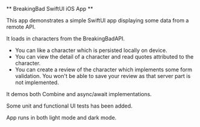 ** BreakingBad SwiftUI iOS App **

This app demonstrates a simple SwiftUI app displaying some data from a remote API.

It loads in characters from the BreakingBadAPI.

- You can like a character which is persisted locally on device.
- You can view the detail of a character and read quotes attributed to the character.
- You can create a review of the character which implements some form validation. You won't be able to save your review as that server part is not implemented.

It demos both Combine and async/await implementations.

Some unit and functional UI tests has been added.

App runs in both light mode and dark mode.

